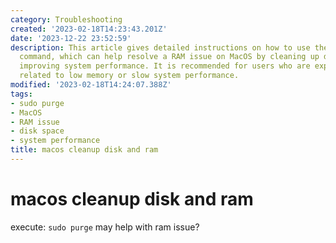 ```yaml
---
category: Troubleshooting
created: '2023-02-18T14:23:43.201Z'
date: '2023-12-22 23:52:59'
description: This article gives detailed instructions on how to use the `sudo purge`
  command, which can help resolve a RAM issue on MacOS by cleaning up disk space and
  improving system performance. It is recommended for users who are experiencing issues
  related to low memory or slow system performance.
modified: '2023-02-18T14:24:07.388Z'
tags:
- sudo purge
- MacOS
- RAM issue
- disk space
- system performance
title: macos cleanup disk and ram
---
```


# macos cleanup disk and ram

execute: `sudo purge` may help with ram issue?
